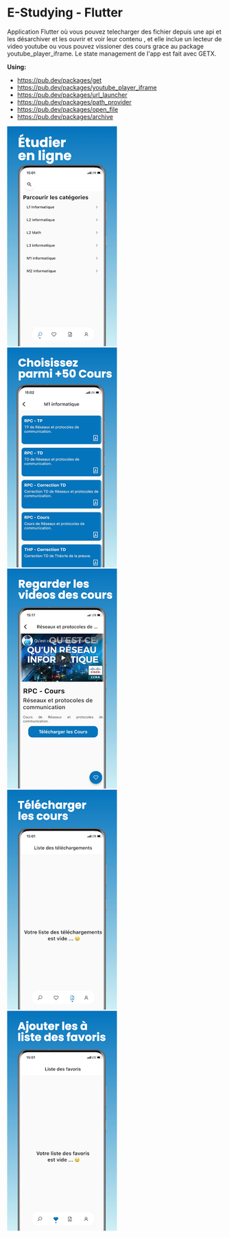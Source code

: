 # E-Studying - Flutter

Application Flutter où vous pouvez telecharger des fichier depuis une api et les désarchiver et les ouvrir et voir leur contenu , et elle inclue un lecteur de video youtube ou vous pouvez vissioner des cours grace au package youtube_player_iframe.
Le state management de l'app est fait avec GETX. 

**Using:**
- https://pub.dev/packages/get
- https://pub.dev/packages/youtube_player_iframe
- https://pub.dev/packages/url_launcher
- https://pub.dev/packages/path_provider
- https://pub.dev/packages/open_file
- https://pub.dev/packages/archive


![App ui](1.jpeg) ![App ui](2.jpeg)  ![App ui](3.jpeg) ![App ui](4.jpeg)  ![App ui](5.jpeg)  
